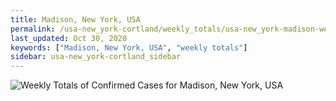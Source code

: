 ```yaml
---
title: Madison, New York, USA
permalink: /usa-new_york-cortland/weekly_totals/usa-new_york-madison-weekly_totals.html
last_updated: Oct 30, 2020
keywords: ["Madison, New York, USA", "weekly totals"]
sidebar: usa-new_york-cortland_sidebar
---
```


![Weekly Totals of Confirmed Cases for Madison, New York, USA](/covid_tracker/images/graphs/usa-new_york-madison-weekly_totals_graph.png)
